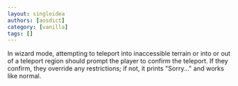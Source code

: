 ```yaml
---
layout: singleidea
authors: [aosdict]
category: [vanilla]
tags: []
---
```

In wizard mode, attempting to teleport into inaccessible terrain or into or out of a teleport region should prompt the player to confirm the teleport. If they confirm, they override any restrictions; if not, it prints "Sorry..." and works like normal.
